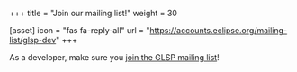 +++
title = "Join our mailing list!"
weight = 30

[asset]
  icon = "fas fa-reply-all"
  url = "https://accounts.eclipse.org/mailing-list/glsp-dev"
+++

As a developer, make sure you [join the GLSP mailing list](https://accounts.eclipse.org/mailing-list/glsp-dev)!